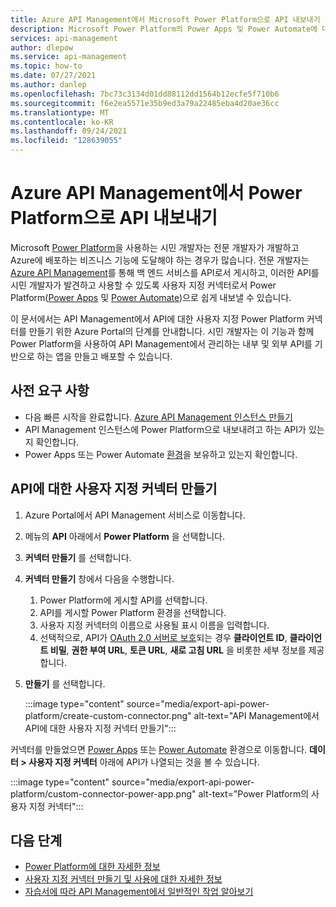 ```yaml
---
title: Azure API Management에서 Microsoft Power Platform으로 API 내보내기 | Microsoft Docs
description: Microsoft Power Platform의 Power Apps 및 Power Automate에 대한 사용자 지정 커넥터로서 API Management에서 API를 내보내는 방법을 알아봅니다.
services: api-management
author: dlepow
ms.service: api-management
ms.topic: how-to
ms.date: 07/27/2021
ms.author: danlep
ms.openlocfilehash: 7bc73c3134d01dd88112dd1564b12ecfe5f710b6
ms.sourcegitcommit: f6e2ea5571e35b9ed3a79a22485eba4d20ae36cc
ms.translationtype: MT
ms.contentlocale: ko-KR
ms.lasthandoff: 09/24/2021
ms.locfileid: "128639055"
---
```

# <a name="export-apis-from-azure-api-management-to-the-power-platform"></a>Azure API Management에서 Power Platform으로 API 내보내기 

Microsoft [Power Platform](https://powerplatform.microsoft.com)을 사용하는 시민 개발자는 전문 개발자가 개발하고 Azure에 배포하는 비즈니스 기능에 도달해야 하는 경우가 많습니다. 전문 개발자는 [Azure API Management](https://aka.ms/apimrocks)를 통해 백 엔드 서비스를 API로서 게시하고, 이러한 API를 시민 개발자가 발견하고 사용할 수 있도록 사용자 지정 커넥터로서 Power Platform([Power Apps](/powerapps/powerapps-overview) 및 [Power Automate](/power-automate/getting-started))으로 쉽게 내보낼 수 있습니다. 

이 문서에서는 API Management에서 API에 대한 사용자 지정 Power Platform 커넥터를 만들기 위한 Azure Portal의 단계를 안내합니다. 시민 개발자는 이 기능과 함께 Power Platform을 사용하여 API Management에서 관리하는 내부 및 외부 API를 기반으로 하는 앱을 만들고 배포할 수 있습니다.

## <a name="prerequisites"></a>사전 요구 사항

+ 다음 빠른 시작을 완료합니다. [Azure API Management 인스턴스 만들기](get-started-create-service-instance.md)
+ API Management 인스턴스에 Power Platform으로 내보내려고 하는 API가 있는지 확인합니다.
+ Power Apps 또는 Power Automate [환경](/powerapps/powerapps-overview#power-apps-for-admins)을 보유하고 있는지 확인합니다. 

## <a name="create-a-custom-connector-to-an-api"></a>API에 대한 사용자 지정 커넥터 만들기

1. Azure Portal에서 API Management 서비스로 이동합니다.
1. 메뉴의 **API** 아래에서 **Power Platform** 을 선택합니다.
1. **커넥터 만들기** 를 선택합니다.
1. **커넥터 만들기** 창에서 다음을 수행합니다.
    1. Power Platform에 게시할 API를 선택합니다.
    1. API를 게시할 Power Platform 환경을 선택합니다. 
    1. 사용자 지정 커넥터의 이름으로 사용될 표시 이름을 입력합니다.  
    1. 선택적으로, API가 [OAuth 2.0 서버로 보호](api-management-howto-protect-backend-with-aad.md)되는 경우 **클라이언트 ID**, **클라이언트 비밀**, **권한 부여 URL**, **토큰 URL**, **새로 고침 URL** 을 비롯한 세부 정보를 제공합니다.  
1. **만들기** 를 선택합니다. 

    :::image type="content" source="media/export-api-power-platform/create-custom-connector.png" alt-text="API Management에서 API에 대한 사용자 지정 커넥터 만들기":::

커넥터를 만들었으면 [Power Apps](https://make.powerapps.com) 또는 [Power Automate](https://flow.microsoft.com) 환경으로 이동합니다. **데이터 > 사용자 지정 커넥터** 아래에 API가 나열되는 것을 볼 수 있습니다.

:::image type="content" source="media/export-api-power-platform/custom-connector-power-app.png" alt-text="Power Platform의 사용자 지정 커넥터":::

## <a name="next-steps"></a>다음 단계

* [Power Platform에 대한 자세한 정보](https://powerplatform.microsoft.com/)
* [사용자 지정 커넥터 만들기 및 사용에 대한 자세한 정보](/connectors/custom-connectors/)
* [자습서에 따라 API Management에서 일반적인 작업 알아보기](./import-and-publish.md)

